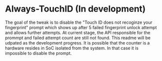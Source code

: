 # Always-TouchID (In development)
The goal of the tweak is to disable the "Touch ID does not recoginze your fingerprint" prompt which shows up after 5 failed fingerprint unlock attempt and allows further attempts.
At current stage, the API responsible for the prommpt and failed attempt count are still not found. This readme will be udpated as the development progress. It is possible that the counter is a hardware resides in SoC isolated from the system. In that case it is impossible to disable the prompt.
